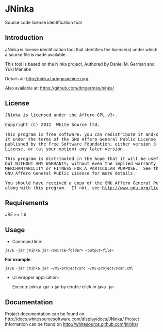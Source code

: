 JNinka
======

Source code license identification tool


Introduction
------------

JNinka is license identification tool that identifies the license(s)
under which a source file is made available.

This tool is based on the Ninka project, Authored by Daniel M. German
and Yuki Manabe

Details at:
<http://ninka.turingmachine.org/>

Also available at:
<https://github.com/dmgerman/ninka/>


License
-------
<pre>
JNinka is licensed under the Affero GPL v3+.
 
Copyright (C) 2012  White Source ltd.

This program is free software: you can redistribute it and/or modify
it under the terms of the GNU Affero General Public License as
published by the Free Software Foundation, either version 3 of the
License, or (at your option) any later version.

This program is distributed in the hope that it will be useful,
but WITHOUT ANY WARRANTY; without even the implied warranty of
MERCHANTABILITY or FITNESS FOR A PARTICULAR PURPOSE.  See the
GNU Affero General Public License for more details.

You should have received a copy of the GNU Affero General Public License
along with this program.  If not, see <a href="http://www.gnu.org/licenses">http://www.gnu.org/licenses<a/>.
</pre>

Requirements
------------

JRE >= 1.6


Usage
-----
* Command line: 
```
java -jar jninka.jar <source-folder> <output-file>
```

  **For example**: 
```
java -jar jninka.jar ~/my-project/src ~/my-project/scan.xml
```	

* UI wrapper application:

	Execute jninka-gui-x.jar by double click or java -jar
	
Documentation
-------------
Project documentation can be found on <http://docs.whitesourcesoftware.com/display/docs/JNinka/>
Project information can be found on <http://whitesource.github.com/jninka/>